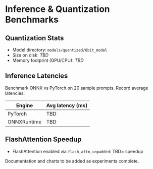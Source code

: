 # Inference & Quantization Benchmarks

## Quantization Stats

- Model directory: `models/quantized/8bit_model`
- Size on disk: *TBD*
- Memory footprint (GPU/CPU): *TBD*

## Inference Latencies

Benchmark ONNX vs PyTorch on 20 sample prompts. Record average latencies:

| Engine     | Avg latency (ms) |
|------------|------------------|
| PyTorch    | TBD              |
| ONNXRuntime| TBD              |

## FlashAttention Speedup

- FlashAttention enabled via `flash_attn_unpadded`: TBD× speedup

Documentation and charts to be added as experiments complete.
